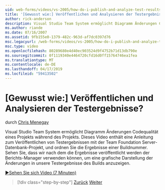 ```yaml
---
uid: web-forms/videos/vs-2005/how-do-i-publish-and-analyze-test-results
title: '[Gewusst wie:] Veröffentlichen und Analysieren der Testergebnisse? | Microsoft-Dokumentation'
author: rick-anderson
description: Visual Studio Team System ermöglicht Diagramm Änderungen Codequalität eines Projekts während des Projekts. Dieses Video enthält eine Anleitung zum publ....
ms.author: riande
ms.date: 07/16/2007
ms.assetid: 9fb155e0-1379-482c-963d-af7dc0397d76
msc.legacyurl: /web-forms/videos/vs-2005/how-do-i-publish-and-analyze-test-results
msc.type: video
ms.openlocfilehash: 80289680e4d40ec903524d9f4752b71d13db790e
ms.sourcegitcommit: 0f1119340e4464720cfd16d0ff15764746ea1fea
ms.translationtype: MT
ms.contentlocale: de-DE
ms.lasthandoff: 04/17/2019
ms.locfileid: "59413502"
---
```

# <a name="how-do-i-publish-and-analyze-test-results"></a>[Gewusst wie:] Veröffentlichen und Analysieren der Testergebnisse?

durch [Chris Menegay](https://twitter.com/CMenegay)

Visual Studio Team System ermöglicht Diagramm Änderungen Codequalität eines Projekts während des Projekts. Dieses Video enthält eine Anleitung zum Veröffentlichen von Testergebnissen mit der Team Foundation Server-Datenbank-Projekt, und ordnen Sie die Ergebnisse einer Buildnummer. Sehen Sie, dass wir nach dem die Ergebnisse veröffentlicht werden der Berichts-Manager verwenden können, um eine grafische Darstellung der Änderungen in unsere Testergebnisse des Builds anzuzeigen.

[&#9654;Sehen Sie sich Video (7 Minuten)](https://channel9.msdn.com/Blogs/ASP-NET-Site-Videos/how-do-i-publish-and-analyze-test-results)

> [!div class="step-by-step"]
> [Zurück](how-do-i-use-generic-tests.md)
> [Weiter](how-do-i-discover-application-changes-prior-to-deployment.md)
